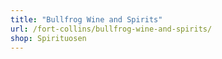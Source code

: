 ```yaml
---
title: "Bullfrog Wine and Spirits"
url: /fort-collins/bullfrog-wine-and-spirits/
shop: Spirituosen
---
```

